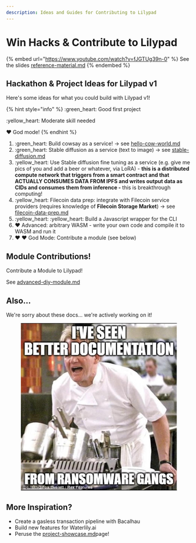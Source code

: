 ```yaml
---
description: Ideas and Guides for Contributing to Lilypad
---
```


# Win Hacks & Contribute to Lilypad

{% embed url="https://www.youtube.com/watch?v=fJGTUg39n-0" %}
See the slides [reference-material.md](../tutorials-and-content/reference-material.md "mention")
{% endembed %}

## Hackathon & Project Ideas for Lilypad v1

Here's some ideas for what you could build with Lilypad v1!

{% hint style="info" %}
:green\_heart: Good first project

:yellow\_heart: Moderate skill needed

:heart: God mode!
{% endhint %}

1. :green\_heart: Build cowsay as a service! -> see [hello-cow-world.md](../lilypad-v1-examples-deprecated/hello-cow-world.md "mention")
2. :green\_heart: Stable diffusion as a service (text to image) -> see [stable-diffusion.md](../lilypad-v1-examples-deprecated/stable-diffusion.md "mention")
3. :yellow\_heart: Use Stable diffusion fine tuning as a service (e.g. give me pics of you and add a beer or whatever, via LoRA) - **this is a distributed compute network that triggers from a smart contract and that ACTUALLY CONSUMES DATA FROM IPFS and writes output data as CIDs and consumes them from inference -** this is breakthrough computing!
4. :yellow\_heart: Filecoin data prep: integrate with Filecoin service providers (requires knowledge of **Filecoin Storage Market**) -> see [filecoin-data-prep.md](../lilypad-v1-examples-deprecated/filecoin-data-prep.md "mention")
5. :yellow\_heart: :yellow\_heart: Build a Javascript wrapper for the CLI
6. :heart: Advanced: arbitrary WASM - write your own code and compile it to WASM and run it
7. :heart: :heart: God Mode: Contribute a module (see below)

## Module Contributions!

Contribute a Module to Lilypad!

See [advanced-diy-module.md](../lilypad-v1-examples-deprecated/advanced-diy-module.md "mention")

## Also...

We're sorry about these docs... we're actively working on it!

<figure><img src="../.gitbook/assets/image (1) (1) (1) (1) (1).png" alt=""><figcaption></figcaption></figure>

## More Inspiration?

* Create a gasless transaction pipeline with Bacalhau
* Build new features for Waterlily.ai
* Peruse the [project-showcase.md](../use-cases/project-showcase.md "mention")page!
